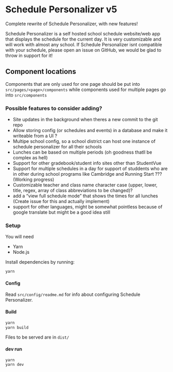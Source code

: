 # Schedule Personalizer v5

Complete rewrite of Schedule Personalizer, with new features!

Schedule Personalizer is a self hosted school schedule website/web app that displays the schedule for the current day. It is very customizable and will work with almost any school. If Schedule Personalizer isnt compatible with your schedule, please open an issue on GitHub, we would be glad to throw in support for it!

## Component locations

Components that are only used for one page should be put into `src/pages/<page>/components` while components used for multiple pages go into `src/components`

### Possible features to consider adding?

-   Site updates in the background when theres a new commit to the git repo
-   Allow storing config (or schedules and events) in a database and make it writeable from a UI ?
-   Multipe school config, so a school district can host one instance of schedule personalizer for all their schools
-   Lunches can be based on multiple periods (oh goodness thatll be complex as hell)
-   Support for other gradebook/student info sites other than StudentVue
-   Support for multiple schedules in a day for support of studdents who are in other during school programs like Cambridge and Running Start ??? (Working progress)
-   Customizable teacher and class name character case (upper, lower, title, regex, array of class abbreviations to be changed)?
-   add a “view full schedule mode” that shows the times for all lunches (Create issue for this and actually implement)
-   support for other languages, might be somewhat pointless because of google translate but might be a good idea still

### Setup

You will need

-   Yarn
-   Node.js

Install dependencies by running:

```bash
yarn
```

#### Config

Read `src/config/readme.md` for info about configuring Schedule Personalizer.

#### Build

```bash
yarn
yarn build
```

Files to be served are in `dist/`

#### dev run

```bash
yarn
yarn dev
```
